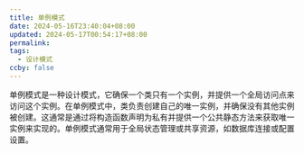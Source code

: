 ```yaml
---
title: 单例模式
date: 2024-05-16T23:40:04+08:00
updated: 2024-05-17T00:54:17+08:00
permalink: 
tags:
  - 设计模式
ccby: false
---
```

单例模式是一种设计模式，它确保一个类只有一个实例，并提供一个全局访问点来访问这个实例。在单例模式中，类负责创建自己的唯一实例，并确保没有其他实例被创建。这通常是通过将构造函数声明为私有并提供一个公共静态方法来获取唯一实例来实现的。单例模式通常用于全局状态管理或共享资源，如数据库连接或配置设置。
